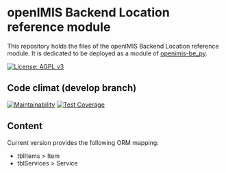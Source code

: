 # openIMIS Backend Location reference module
This repository holds the files of the openIMIS Backend Location reference module.
It is dedicated to be deployed as a module of [openimis-be_py](https://github.com/openimis/openimis-be_py).

[![License: AGPL v3](https://img.shields.io/badge/License-AGPL%20v3-blue.svg)](https://www.gnu.org/licenses/agpl-3.0)

## Code climat (develop branch)

[![Maintainability](https://img.shields.io/codeclimate/maintainability/openimis/openimis-be-medical_py.svg)](https://codeclimate.com/github/openimis/openimis-be-medical_py/maintainability)
[![Test Coverage](https://img.shields.io/codeclimate/coverage/openimis/openimis-be-medical_py.svg)](https://codeclimate.com/github/openimis/openimis-be-medical_py)

## Content
Current version provides the following ORM mapping:
* tblItems > Item
* tblServices > Service